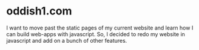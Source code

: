 # oddish1.com

I want to move past the static pages of my current website and learn how I can build web-apps with javascript. So, I decided to redo my website in javascript and add on a bunch of other features.

